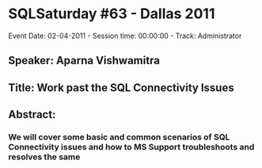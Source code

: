 # SQLSaturday #63 - Dallas 2011
Event Date: 02-04-2011 - Session time: 00:00:00 - Track: Administrator
## Speaker: Aparna Vishwamitra
## Title: Work past the SQL Connectivity Issues
## Abstract:
### We will cover some basic and common scenarios of SQL Connectivity issues and how to MS Support troubleshoots and resolves the same
